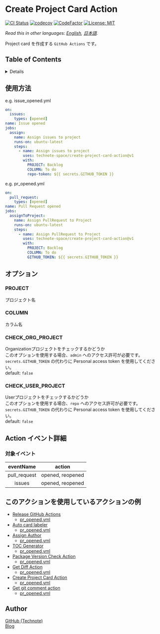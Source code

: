 # Create Project Card Action

[![CI Status](https://github.com/technote-space/create-project-card-action/workflows/CI/badge.svg)](https://github.com/technote-space/create-project-card-action/actions)
[![codecov](https://codecov.io/gh/technote-space/create-project-card-action/branch/master/graph/badge.svg)](https://codecov.io/gh/technote-space/create-project-card-action)
[![CodeFactor](https://www.codefactor.io/repository/github/technote-space/create-project-card-action/badge)](https://www.codefactor.io/repository/github/technote-space/create-project-card-action)
[![License: MIT](https://img.shields.io/badge/License-MIT-blue.svg)](https://github.com/technote-space/create-project-card-action/blob/master/LICENSE)

*Read this in other languages: [English](README.md), [日本語](README.ja.md).*

Project card を作成する `GitHub Actions` です。

## Table of Contents

<!-- START doctoc generated TOC please keep comment here to allow auto update -->
<!-- DON'T EDIT THIS SECTION, INSTEAD RE-RUN doctoc TO UPDATE -->
<details>
<summary>Details</summary>

- [使用方法](#%E4%BD%BF%E7%94%A8%E6%96%B9%E6%B3%95)
- [オプション](#%E3%82%AA%E3%83%97%E3%82%B7%E3%83%A7%E3%83%B3)
  - [PROJECT](#project)
  - [COLUMN](#column)
  - [CHECK_ORG_PROJECT](#check_org_project)
  - [CHECK_USER_PROJECT](#check_user_project)
- [Action イベント詳細](#action-%E3%82%A4%E3%83%99%E3%83%B3%E3%83%88%E8%A9%B3%E7%B4%B0)
  - [対象イベント](#%E5%AF%BE%E8%B1%A1%E3%82%A4%E3%83%99%E3%83%B3%E3%83%88)
- [このアクションを使用しているアクションの例](#%E3%81%93%E3%81%AE%E3%82%A2%E3%82%AF%E3%82%B7%E3%83%A7%E3%83%B3%E3%82%92%E4%BD%BF%E7%94%A8%E3%81%97%E3%81%A6%E3%81%84%E3%82%8B%E3%82%A2%E3%82%AF%E3%82%B7%E3%83%A7%E3%83%B3%E3%81%AE%E4%BE%8B)
- [Author](#author)

</details>
<!-- END doctoc generated TOC please keep comment here to allow auto update -->

## 使用方法
e.g. issue_opened.yml
```yaml
on:
  issues:
    types: [opened]
name: Issue opened
jobs:
  assign:
    name: Assign issues to project
    runs-on: ubuntu-latest
    steps:
      - name: Assign issues to project
        uses: technote-space/create-project-card-action@v1
        with:
          PROJECT: Backlog
          COLUMN: To do
          repo-token: ${{ secrets.GITHUB_TOKEN }}
```

e.g. pr_opened.yml
```yaml
on:
  pull_request:
    types: [opened]
name: Pull Request opened
jobs:
  assignToProject:
    name: Assign PullRequest to Project
    runs-on: ubuntu-latest
    steps:
      - name: Assign PullRequest to Project
        uses: technote-space/create-project-card-action@v1
        with:
          PROJECT: Backlog
          COLUMN: To do
          GITHUB_TOKEN: ${{ secrets.GITHUB_TOKEN }}
```

## オプション
### PROJECT
プロジェクト名  

### COLUMN
カラム名  

### CHECK_ORG_PROJECT
Organizationプロジェクトをチェックするかどうか  
このオプションを使用する場合、`admin` へのアクセス許可が必要です。  
`secrets.GITHUB_TOKEN` の代わりに Personal access token を使用してください。  
default: `false`

### CHECK_USER_PROJECT
Userプロジェクトをチェックするかどうか  
このオプションを使用する場合、`repo` へのアクセス許可が必要です。  
`secrets.GITHUB_TOKEN` の代わりに Personal access token を使用してください。  
default: `false`

## Action イベント詳細
### 対象イベント
| eventName | action |
|:---:|:---:|
|pull_request|opened, reopened|
|issues|opened, reopened|

## このアクションを使用しているアクションの例
- [Release GitHub Actions](https://github.com/technote-space/release-github-actions)
  - [pr_opened.yml](https://github.com/technote-space/release-github-actions/blob/master/.github/workflows/pr_opened.yml)
- [Auto card labeler](https://github.com/technote-space/auto-card-labeler)
  - [pr_opened.yml](https://github.com/technote-space/auto-card-labeler/blob/master/.github/workflows/pr_opened.yml)
- [Assign Author](https://github.com/technote-space/assign-author)
  - [pr_opened.yml](https://github.com/technote-space/assign-author/blob/master/.github/workflows/pr_opened.yml)
- [TOC Generator](https://github.com/technote-space/toc-generator)
  - [pr_opened.yml](https://github.com/technote-space/toc-generator/blob/master/.github/workflows/pr_opened.yml)
- [Package Version Check Action](https://github.com/technote-space/package-version-check-action)
  - [pr_opened.yml](https://github.com/technote-space/package-version-check-action/blob/master/.github/workflows/pr_opened.yml)
- [Get Diff Action](https://github.com/technote-space/get-diff-action)
  - [pr_opened.yml](https://github.com/technote-space/get-diff-action/blob/master/.github/workflows/pr_opened.yml)
- [Create Project Card Action](https://github.com/technote-space/create-project-card-action)
  - [pr_opened.yml](https://github.com/technote-space/create-project-card-action/blob/master/.github/workflows/pr_opened.yml)
- [Get git comment action](https://github.com/technote-space/get-git-comment-action)
  - [pr_opened.yml](https://github.com/technote-space/get-git-comment-action/blob/master/.github/workflows/pr_opened.yml)

## Author
[GitHub (Technote)](https://github.com/technote-space)  
[Blog](https://technote.space)
